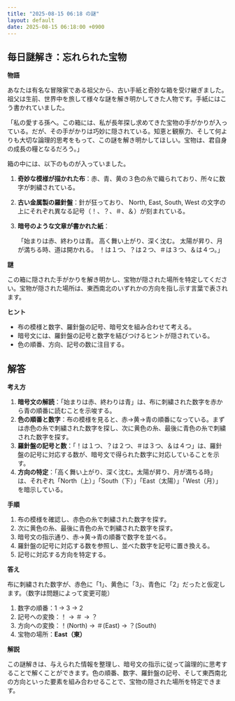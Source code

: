 ```yaml
---
title: "2025-08-15 06:18 の謎"
layout: default
date: 2025-08-15 06:18:00 +0900
---
```

## 毎日謎解き：忘れられた宝物

**物語**

あなたは有名な冒険家である祖父から、古い手紙と奇妙な箱を受け継ぎました。祖父は生前、世界中を旅して様々な謎を解き明かしてきた人物です。手紙にはこう書かれていました。

「私の愛する孫へ。この箱には、私が長年探し求めてきた宝物の手がかりが入っている。だが、その手がかりは巧妙に隠されている。知恵と観察力、そして何よりも大切な論理的思考をもって、この謎を解き明かしてほしい。宝物は、君自身の成長の糧となるだろう。」

箱の中には、以下のものが入っていました。

1.  **奇妙な模様が描かれた布**：赤、青、黄の３色の糸で織られており、所々に数字が刺繍されている。
2.  **古い金属製の羅針盤**：針が狂っており、 North, East, South, West の文字の上にそれぞれ異なる記号（！、？、＃、＆）が刻まれている。
3.  **暗号のような文章が書かれた紙**：

    「始まりは赤、終わりは青。
    高く舞い上がり、深く沈む。
    太陽が昇り、月が満ちる時、道は開かれる。
    ！は１つ、？は２つ、＃は３つ、＆は４つ。」

**謎**

この箱に隠された手がかりを解き明かし、宝物が隠された場所を特定してください。宝物が隠された場所は、東西南北のいずれかの方向を指し示す言葉で表されます。

**ヒント**

*   布の模様と数字、羅針盤の記号、暗号文を組み合わせて考える。
*   暗号文には、羅針盤の記号と数字を結びつけるヒントが隠されている。
*   色の順番、方向、記号の数に注目する。

## 解答

**考え方**

1.  **暗号文の解読**：「始まりは赤、終わりは青」は、布に刺繍された数字を赤から青の順番に読むことを示唆する。
2.  **色の順番と数字**：布の模様を見ると、赤→黄→青の順番になっている。まずは赤色の糸で刺繍された数字を探し、次に黄色の糸、最後に青色の糸で刺繍された数字を探す。
3.  **羅針盤の記号と数**：「！は１つ、？は２つ、＃は３つ、＆は４つ」は、羅針盤の記号に対応する数が、暗号文で得られた数字に対応していることを示す。
4.  **方向の特定**：「高く舞い上がり、深く沈む。太陽が昇り、月が満ちる時」は、それぞれ「North（上）」「South（下）」「East（太陽）」「West（月）」を暗示している。

**手順**

1.  布の模様を確認し、赤色の糸で刺繍された数字を探す。
2.  次に黄色の糸、最後に青色の糸で刺繍された数字を探す。
3.  暗号文の指示通り、赤→黄→青の順番で数字を並べる。
4.  羅針盤の記号に対応する数を参照し、並べた数字を記号に置き換える。
5.  記号に対応する方向を特定する。

**答え**

布に刺繍された数字が、赤色に「1」、黄色に「3」、青色に「2」だったと仮定します。（数字は問題によって変更可能）

1.  数字の順番：1 → 3 → 2
2.  記号への変換：！ → ＃ → ？
3.  方向への変換：！(North) → ＃(East) → ？(South)
4.  宝物の場所：**East（東）**

**解説**

この謎解きは、与えられた情報を整理し、暗号文の指示に従って論理的に思考することで解くことができます。色の順番、数字、羅針盤の記号、そして東西南北の方向といった要素を組み合わせることで、宝物の隠された場所を特定できます。
